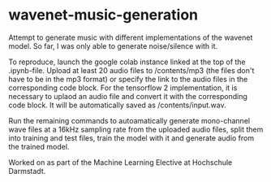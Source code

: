 # wavenet-music-generation

Attempt to generate music with different implementations of the wavenet model.
So far, I was only able to generate noise/silence with it.

To reproduce, launch the google colab instance linked at the top of the .ipynb-file.
Upload at least 20 audio files to /contents/mp3 (the files don't have to be in the mp3 format) or specify the link to the audio files in the corresponding code block.
For the tensorflow 2 implementation, it is necessary to uplaod an audio file and convert it with the corresponding code block. It will be automatically saved as  /contents/input.wav.

Run the remaining commands to autoamatically generate mono-channel wave files at a 16kHz sampling rate from the uploaded audio files, split them into training and test files, train the model with it and generate audio from the trained model.


Worked on as part of the Machine Learning Elective at Hochschule Darmstadt.
